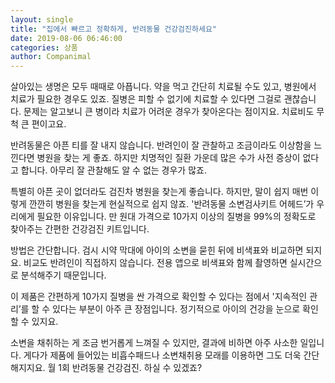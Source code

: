 ```yaml
---
layout: single
title: "집에서 빠르고 정확하게, 반려동물 건강검진하세요"
date: 2019-08-06 06:46:00
categories: 상품
author: Companimal
---
```


살아있는 생명은 모두 때때로 아픕니다. 약을 먹고 간단히 치료될 수도 있고, 병원에서 치료가 필요한 경우도 있죠. 질병은 피할 수 없기에 치료할 수 있다면 그걸로 괜찮습니다. 문제는 알고보니 큰 병이라 치료가 어려운 경우가 찾아온다는 점이지요. 치료비도 무척 큰 편이고요.

반려동물은 아픈 티를 잘 내지 않습니다. 반려인이 잘 관찰하고 조금이라도 이상함을 느낀다면 병원을 찾는 게 좋죠. 하지만 치명적인 질환 가운데 많은 수가 사전 증상이 없다고 합니다. 아무리 잘 관찰해도 알 수 없는 경우가 많죠.

특별히 아픈 곳이 없더라도 검진차 병원을 찾는게 좋습니다. 하지만, 말이 쉽지 매번 이렇게 깐깐히 병원을 찾는게 현실적으로 쉽지 않죠. '반려동물 소변검사키트 어헤드’가 우리에게 필요한 이유입니다. 만 원대 가격으로 10가지 이상의 질병을 99%의 정확도로 찾아주는 간편한 건강검진 키트입니다.

방법은 간단합니다. 검시 시약 막대에 아이의 소변을 묻힌 뒤에 비색표와 비교하면 되지요. 비교도 반려인이 직접하지 않습니다. 전용 앱으로 비색표와 함께 촬영하면 실시간으로 분석해주기 때문입니다.

이 제품은 간편하게 10가지 질병을 싼 가격으로 확인할 수 있다는 점에서 '지속적인 관리’를 할 수 있다는 부분이 아주 큰 장점입니다. 정기적으로 아이의 건강을 눈으로 확인할 수 있지요.

소변을 채취하는 게 조금 번거롭게 느껴질 수 있지만, 결과에 비하면 아주 사소한 일입니다. 게다가 제품에 들어있는 비흡수패드나 소변채취용 모래를 이용하면 그도 더욱 간단해지지요. 월 1회 반려동물 건강검진. 하실 수 있겠죠?
